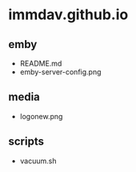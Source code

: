 # immdav.github.io

## emby
* README.md
* emby-server-config.png

## media
* logonew.png

## scripts
* vacuum.sh